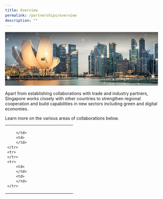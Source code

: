 ```yaml
---
title: Overview
permalink: /partnerships/overview
description: ""
---
```

![Banner](/images/Partnerships/Overview/Partnerships%20_OverviewBanner.jpg)

Apart from establishing collaborations with trade and industry partners, Singapore works closely with other countries to strengthen regional cooperation and build capabilities in new sectors including green and digital economies.

Learn more on the various areas of collaborations below.

<table style="width:100%">
	<tr>
		<td style="width:35%">
			
		</td>
		<td>
		</td>
	</tr>
	<tr>
	</tr>
	<tr>
		<td>
		</td>
		<td>
		</td>
	</tr>
</table>